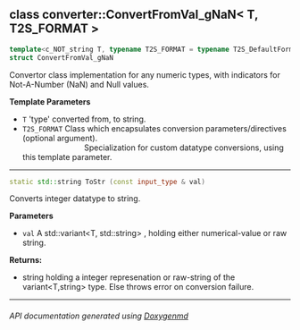 ## class converter::ConvertFromVal_gNaN< T, T2S_FORMAT >

```c++
template<c_NOT_string T, typename T2S_FORMAT = typename T2S_DefaultFormat<T>::type >
struct ConvertFromVal_gNaN
```

Convertor class implementation for any numeric types, with indicators for Not-A-Number (NaN) and Null values.  

**Template Parameters**
- `T` 'type' converted from, to string.
- `T2S_FORMAT` Class which encapsulates conversion parameters/directives (optional argument). <br>
                            Specialization for custom datatype conversions, using this template parameter.

---

```c++
static std::string ToStr (const input_type & val)
```

Converts integer datatype to string. 

**Parameters**
- `val` A std::variant<T, std::string> , holding either numerical-value or raw string. 

**Returns:**
- string holding a integer represenation or raw-string of the variant<T,string> type. Else throws error on conversion failure. 

---

###### API documentation generated using [Doxygenmd](https://github.com/d99kris/doxygenmd)


